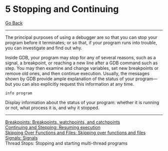 # 5 Stopping and Continuing

[Go Back](./README.md)

----

The principal purposes of using a debugger are so that you can stop your program before it terminates; or so that, if your program runs into trouble, you can investigate and find out why.

Inside GDB, your program may stop for any of several reasons, such as a signal, a breakpoint, or reaching a new line after a GDB command such as step. You may then examine and change variables, set new breakpoints or remove old ones, and then continue execution. Usually, the messages shown by GDB provide ample explanation of the status of your program—but you can also explicitly request this information at any time.

```
info program
```
Display information about the status of your program: whether it is running or not, what process it is, and why it stopped.


-----


[Breakpoints: Breakpoints, watchpoints, and catchpoints ](./5_1_Breakpoints_Watchpoints_Catchpoints.md)<br />
[Continuing and Stepping: Resuming execution](./5_2_Continuing_and_Stepping.md)<br />
[Skipping Over Functions and Files: Skipping over functions and files](./5_3_Skipping_Over_Functions_and_Files.md)<br />
[Signals: Signals](./5_4_Signals.md)<br />
Thread Stops: Stopping and starting multi-thread programs<br />

